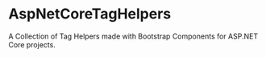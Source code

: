 # AspNetCoreTagHelpers

A Collection of Tag Helpers made with Bootstrap Components for ASP.NET Core projects.
